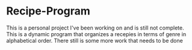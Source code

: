 # Recipe-Program
This is a personal project I've been working on and is still not complete. This is a dynamic program that organizes a recepies in terms of genre in alphabetical order.
There still is some more work that needs to be done 
